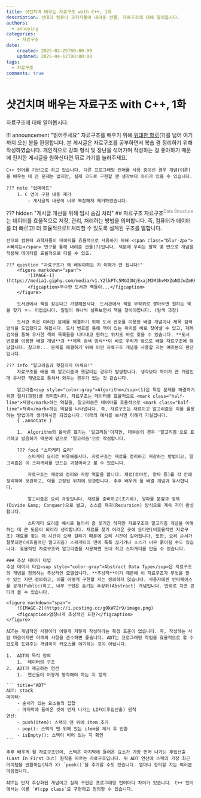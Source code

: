 ```yaml
---
title: 샷건치며 배우는 자료구조 with C++, 1화
description: 선대의 컴퓨터 과학자들이 내려준 선물, 자료구조에 대해 알아봅시다.
authors:
  - annoying
categories:
    - 자료구조
date: 
    created: 2025-02-25T00:00:00
    updated: 2025-04-12T00:00:00
tags:
  - 자료구조
comments: true
---
```


# 샷건치며 배우는 자료구조 with C++, 1화

자료구조에 대해 알아봅시다.

<!-- more -->

!!! announcement "읽어주세요"
    자료구조를 배우기 위해 [위대한 항로](https://namu.wiki/w/%EC%9C%84%EB%8C%80%ED%95%9C%20%ED%95%AD%EB%A1%9C "위대한 항로")(?)를 넘어 여기까지 오신 분들 환영합니다. 본 게시글은 자료구조를 공부하면서 복습 겸 정리하기 위해 작성하였습니다. 개인적으로 강좌 형식 및 장난을 섞어가며 작성하는 걸 좋아하기 때문에 진지한 게시글을 원하신다면 뒤로 가기를 눌러주세요.

    C++ 언어를 기반으로 하고 있습니다. 다른 프로그래밍 언어를 사용 중이신 경우 개념(이론)을 배우는 데 큰 문제는 없지만, 실제 코드로 구현할 땐 생각보다 차이가 있을 수 있습니다.

    ??? note "업데이트"
        1. C 언어 구현 내용 제거
            - 게시글의 내용이 너무 복잡해져 제거하였습니다. 

??? hidden "게시글 개선을 위해 임시 숨김 처리"
    ## 자료구조
    자료구조<sup style="color:gray">Data Structure</sup>는 데이터를 효울적으로 저장, 관리, 처리하는 방법을 의미합니다. 즉, 컴퓨터가 데이터를 더 빠르고! 더 효율적으로!! 처리할 수 있도록 설계된 구조를 말합니다.

    선대의 컴퓨터 과학자들이 데이터를 효율적으로 사용하기 위해 <span class="blur-2px">ㅈ빠지는</span> 연구를 통해 내려준 선물(?)입니다. 덕분에 우리는 딸깍 몇 번으로 개념을 적용해 데이터를 효율적으로 다룰 수 있죠.

    ??? question "자료구조가 왜 배워야하는 지 이해가 안 됩니다!"
        <figure markdown="span">
            ![IMAGE-1](https://media1.giphy.com/media/v1.Y2lkPTc5MGI3NjExajM3M3hvMXZoNDJwZmR6dXhsa2g0cnBycDE5eDdzNXhqaTI2dXh4cyZlcD12MV9pbnRlcm5hbF9naWZfYnlfaWQmY3Q9Zw/PkQeAkvhRrWoM/giphy.gif)
            <figcaption>무수한 도서관 책들이...</figcaption>
        </figure>

        도서관에서 책을 찾는다고 가정해봅시다. 도서관에서 책을 무작위로 쌓아두면 원하는 책을 찾기 ㅈㄴ 어렵습니다. 일일이 하나씩 살펴보면서 책을 찾아야합니다. (탐색 과정)

        도서관 측은 이러한 문제를 해결하기 위해 도서 번호를 이용한 배열 개념이나 제목 검색 방식을 도입했다고 해봅시다. 도서 번호를 통해 책이 있는 위치를 바로 찾아낼 수 있고, 제목 검색을 통해 유사한 책의 목록들을 나타내고 원하는 위치도 바로 찾을 수 있습니다. **도서 번호를 이용한 배열 개념**과 **제목 검색 방식**이 바로 우리가 앞으로 배울 자료구조에 해당합니다. 참고로... 문제를 해결하기 위해 어떤 자료구조 개념을 사용할 지는 여러분의 판단입니다.

    ??? info "알고리즘과 헷갈리지 마세요!"
        자료구조를 배울 때 알고리즘과 헷갈리는 경우가 발생합니다. 생각보다 차이가 큰 개념인데 유사한 개념으로 퉁쳐서 외우는 경우가 있는 것 같습니다.

        알고리즘<sup style="color:gray">Algorithm</sup>(1)은 특정 문제를 해결하기 위한 절차(과정)를 의미합니다. 자료구조는 데이터를 효율적으로 <mark class="half-line">저장</mark>하는 역할을, 알고리즘은 데이터를 효율적으로 <mark class="half-line">처리</mark>하는 역할을 나타냅니다. 즉, 자료구조는 재료이고 알고리즘은 이를 활용하는 방법이라 생각하시면 되겠습니다. 아래의 예시를 보시면 이해가 가실겁니다.
        { .annotate }

        1.  Algorithm의 올바른 표기는 '알고리듬'이지만, 대부분의 경우 '알고리즘'으로 표기하고 발음하기 때문에 앞으로 '알고리즘'으로 작성합니다.

        ??? food "스파게티 요리"
            스파게티 요리로 비유해봅시다. 자료구조는 재료를 정리하고 저장하는 방법이고, 알고리즘은 이 스파게티를 만드는 과정이라고 볼 수 있습니다.

            자료구조는 재료의 정리와 저장 역할을 합니다. 재료(토마토, 양파 등)를 각 칸에 정리하여 보관하고, 이를 고정된 위치에 보관합니다. 추후 배우게 될 배열 개념과 유사합니다.

            알고리즘은 요리 과정입니다. 재료를 준비하고(초기화), 양파를 분할과 정복(Divide &amp; Conquer)으로 썰고, 소스를 재귀(Recursion) 방식으로 계속 저어 완성합니다.

            스파게티 요리를 예시로 들어서 좀 웃기긴 하지만 자료구조와 알고리즘 개념을 이해하는 데 큰 도움이 되리라 생각합니다. 재료를 찾기 어려운 곳에 둔다면(비효율적인 자료구조) 재료를 찾는 데 시간이 오래 걸리기 때문에 요리 시간이 길어집니다. 또한, 요리 순서가 잘못되면(비효율적인 알고리즘) 스파게티의 면이 툭툭 끊기거나 소스가 너무 묽어질 수도 있습니다. 효율적인 자료구조와 알고리즘을 사용하면 도내 최고 스파게티를 만들 수 있습니다.

    ### 추상 데이터 타입
    추상 데이터 타입<sup style="color:gray">Abstract Data Type</sup>은 자료구조의 개념을 정의하는 추상적인 모델입니다. **추상적**이기 때문에 이 자료구조가 무엇을 할 수 있는 지만 정의하고, 이를 어떻게 구현할 지는 정의하지 않습니다. 사용자에겐 인터페이스를 공개(Public)하고, 내부 구현은 숨기는 추상화(Abstract) 개념입니다. 만화로 치면 콘티라 볼 수 있습니다.

    <figure markdown="span">
        ![IMAGE-2](https://i.postimg.cc/g0kW72r9/image.png)
        <figcaption>엄청나게 추상적인 표현?</figcaption>
    </figure>

    ADT는 개념적인 사항이라 이렇게 저렇게 작성하라는 특정 표준이 없습니다. 즉, 작성하는 사람 마음이지만 아래의 사항을 준수하면 좋습니다. ADT는 프로그래밍 작업을 효율적으로 할 수 있도록 도와주는 개념이지 카오스를 야기하는 것이 아닙니다.

    1.  ADT의 목적 정의
        1.  데이터의 구조
    2.  ADT가 제공하는 연산
        1.  연산들이 어떻게 동작해야 하는 지 정의

    ``` title="ADT"
    ADT: stack
    데이터:
        - 순서가 있는 요소들의 집합
        - 마지막에 들어온 것이 먼저 나가는 LIFO(후입선출) 원칙
    연산:
        - push(item): 스택의 맨 위에 item 추가
        - pop(): 스택의 맨 위에 있는 item을 제거 후 반환
        - isEmpty(): 스택이 비어 있는 지 확인
    ```

    추후 배우게 될 자료구조인데, 스택은 마지막에 들어온 요소가 가장 먼저 나가는 후입선출(Last In First Out) 원칙을 따르는 자료구조입니다. 위 ADT 연산에 스택의 가장 최근 아이템을 반환하는(제거 X) `peek()`을 추가할 수도 있습니다. 얼마나 정의할 지는 여러분 마음입니다.

    ADT는 단지 추상화된 개념이고 실제 구현은 프로그래밍 언어마다 차이가 있습니다. C++ 언어에서는 이를 `#!cpp class`로 구현하고 정의할 수 있습니다.